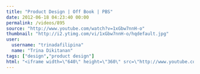 ```yaml
---
title: "Product Design | Off Book | PBS"
date: 2012-06-18 04:23:40 00:00
permalink: /videos/895
source: "http://www.youtube.com/watch?v=1xGbw7nnH-o"
thumbnail: "http://i2.ytimg.com/vi/1xGbw7nnH-o/hqdefault.jpg"
user:
  username: "trinadafilipina"
  name: "Trina Dikitanan"
tags: ["design","product design"]
html: "<iframe width=\"640\" height=\"360\" src=\"http://www.youtube.com/embed/1xGbw7nnH-o?wmode=transparent&fs=1&feature=oembed\" frameborder=\"0\" allowfullscreen></iframe>"
---
```


